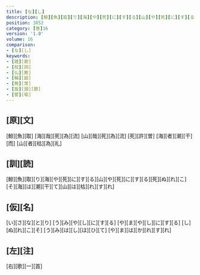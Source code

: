 ```yaml
---
title: [な][し]
description: [鯨][魚][取][り][海][や][死][に][す][る][山][や][死][に][す][る][死][ぬ][れ][こ][そ][海][は][潮][干][て][山][は][枯][れ][す][れ]
position: 3852
category: [巻]16
version: '1.0'
volume: 16
comparison:
- [な][し]
keywords:
- [雑][歌]
- [枕][詞]
- [仏][教]
- [輪][廻]
- [無][常]
- [旋][頭][歌]
- [譬][喩]
---
```


## [原][文]

[鯨][魚][取] [海][哉][死][為][流] [山][哉][死][為][流] [死][許][曽] [海][者][潮][干][而] [山][者][枯][為][礼]

## [訓][読]

[鯨][魚][取][り][海][や][死][に][す][る][山][や][死][に][す][る][死][ぬ][れ][こ][そ][海][は][潮][干][て][山][は][枯][れ][す][れ]

## [仮][名]

[い][さ][な][と][り] [う][み][や][し][に][す][る] [や][ま][や][し][に][す][る] [し][ぬ][れ][こ][そ] [う][み][は][し][ほ][ひ][て] [や][ま][は][か][れ][す][れ]

## [左][注]

[右][歌][一][首]
